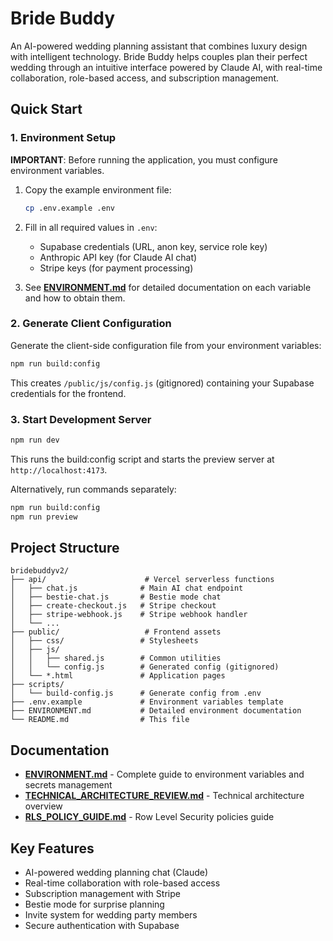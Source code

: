# Bride Buddy

An AI-powered wedding planning assistant that combines luxury design with intelligent technology. Bride Buddy helps couples plan their perfect wedding through an intuitive interface powered by Claude AI, with real-time collaboration, role-based access, and subscription management.

## Quick Start

### 1. Environment Setup

**IMPORTANT**: Before running the application, you must configure environment variables.

1. Copy the example environment file:
   ```bash
   cp .env.example .env
   ```

2. Fill in all required values in `.env`:
   - Supabase credentials (URL, anon key, service role key)
   - Anthropic API key (for Claude AI chat)
   - Stripe keys (for payment processing)

3. See **[ENVIRONMENT.md](./ENVIRONMENT.md)** for detailed documentation on each variable and how to obtain them.

### 2. Generate Client Configuration

Generate the client-side configuration file from your environment variables:

```bash
npm run build:config
```

This creates `/public/js/config.js` (gitignored) containing your Supabase credentials for the frontend.

### 3. Start Development Server

```bash
npm run dev
```

This runs the build:config script and starts the preview server at `http://localhost:4173`.

Alternatively, run commands separately:
```bash
npm run build:config
npm run preview
```

## Project Structure

```
bridebuddyv2/
├── api/                      # Vercel serverless functions
│   ├── chat.js              # Main AI chat endpoint
│   ├── bestie-chat.js       # Bestie mode chat
│   ├── create-checkout.js   # Stripe checkout
│   ├── stripe-webhook.js    # Stripe webhook handler
│   └── ...
├── public/                   # Frontend assets
│   ├── css/                 # Stylesheets
│   ├── js/
│   │   ├── shared.js        # Common utilities
│   │   └── config.js        # Generated config (gitignored)
│   └── *.html               # Application pages
├── scripts/
│   └── build-config.js      # Generate config from .env
├── .env.example             # Environment variables template
├── ENVIRONMENT.md           # Detailed environment documentation
└── README.md                # This file
```

## Documentation

- **[ENVIRONMENT.md](./ENVIRONMENT.md)** - Complete guide to environment variables and secrets management
- **[TECHNICAL_ARCHITECTURE_REVIEW.md](./TECHNICAL_ARCHITECTURE_REVIEW.md)** - Technical architecture overview
- **[RLS_POLICY_GUIDE.md](./RLS_POLICY_GUIDE.md)** - Row Level Security policies guide

## Key Features

- AI-powered wedding planning chat (Claude)
- Real-time collaboration with role-based access
- Subscription management with Stripe
- Bestie mode for surprise planning
- Invite system for wedding party members
- Secure authentication with Supabase
